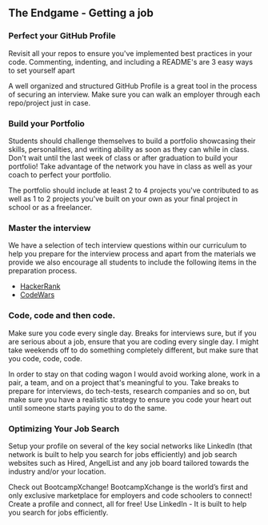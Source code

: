 ## The Endgame - Getting a job

### Perfect your GitHub Profile

Revisit all your repos to ensure you've implemented best practices in your code. Commenting, indenting, and including a README's are 3 easy ways to set yourself apart

A well organized and structured GitHub Profile is a great tool in the process of securing an interview. Make sure you can walk an employer through each repo/project just in case.

### Build your Portfolio

Students should challenge themselves to build a portfolio showcasing their skills, personalities, and writing ability as soon as they can while in class.
Don't wait until the last week of class or after graduation to build your portfolio! Take advantage of the network you have in class as well as your coach to perfect your portfolio.

The portfolio should include at least 2 to 4 projects you've contributed to as well as 1 to 2 projects you've built on your own as your final project in school or as a freelancer.

### Master the interview  
We have a selection of tech interview questions within our curriculum to help you prepare for the interview process and apart from the materials we provide we also encourage all students to include the following items in the preparation process.


- [HackerRank](https://www.hackerrank.com)
- [CodeWars](https://www.codewars.com/)

### Code, code and then code.

Make sure you code every single day. Breaks for interviews sure, but if you are serious about a job, ensure that you are coding every single day. I might take weekends off to do something completely different, but make sure that you code, code, code.

In order to stay on that coding wagon I would avoid working alone, work in a pair, a team, and on a project that's meaningful to you. Take breaks to prepare for interviews, do tech-tests, research companies and so on, but make sure you have a realistic strategy to ensure you code your heart out until someone starts paying you to do the same.

### Optimizing Your Job Search

Setup your profile on several of the key social networks like LinkedIn (that network is built to help you search for jobs efficiently) and job search websites such as Hired, AngelList and any job board tailored towards the industry and/or your location.

Check out BootcampXchange! BootcampXchange is the world’s first and only exclusive marketplace for employers and code schoolers to connect! Create a profile and connect, all for free!
Use LinkedIn - It is built to help you search for jobs efficiently.

